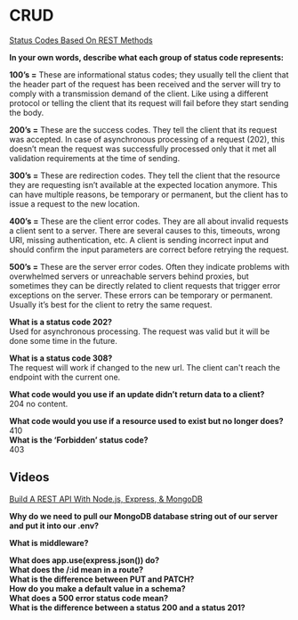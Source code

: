 # CRUD

[Status Codes Based On REST Methods](https://www.moesif.com/blog/technical/api-design/Which-HTTP-Status-Code-To-Use-For-Every-CRUD-App/)

**In your own words, describe what each group of status code represents:**

**100’s =** These are informational status codes; they usually tell the client that the header part of the request has been received and the server will try to comply with a transmission demand of the client. Like using a different protocol or telling the client that its request will fail before they start sending the body.


**200’s =** These are the success codes. They tell the client that its request was accepted. In case of asynchronous processing of a request (202), this doesn’t mean the request was successfully processed only that it met all validation requirements at the time of sending.


**300’s =** These are redirection codes. They tell the client that the resource they are requesting isn’t available at the expected location anymore. This can have multiple reasons, be temporary or permanent, but the client has to issue a request to the new location.


**400’s =** These are the client error codes. They are all about invalid requests a client sent to a server. There are several causes to this, timeouts, wrong URI, missing authentication, etc. A client is sending incorrect input and should confirm the input parameters are correct before retrying the request.  

**500’s =** These are the server error codes. Often they indicate problems with overwhelmed servers or unreachable servers behind proxies, but sometimes they can be directly related to client requests that trigger error exceptions on the server. These errors can be temporary or permanent. Usually it’s best for the client to retry the same request.


**What is a status code 202?**  
Used for asynchronous processing. The request was valid but it will be done some time in the future.  
                                                                                                                                           
**What is a status code 308?**  
The request will work if changed to the new url. The client can't reach the endpoint with the current one.  

**What code would you use if an update didn’t return data to a client?**  
204 no content.  

**What code would you use if a resource used to exist but no longer does?**  
410  
**What is the ‘Forbidden’ status code?**  
403  
## Videos

[Build A REST API With Node.js, Express, & MongoDB](https://www.youtube.com/channel/UCFbNIlppjAuEX4znoulh0Cw)

**Why do we need to pull our MongoDB database string out of our server and put it into our .env?**  

**What is middleware?**  

**What does app.use(express.json()) do?**  
**What does the /:id mean in a route?**  
**What is the difference between PUT and PATCH?**  
**How do you make a default value in a schema?**  
**What does a 500 error status code mean?**  
**What is the difference between a status 200 and a status 201?**  
